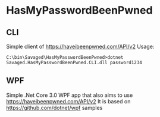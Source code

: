 # HasMyPasswordBeenPwned

## CLI
Simple client of https://haveibeenpwned.com/API/v2
Usage: 

`C:\bin\Savaged\HasMyPasswordBeenPwned>dotnet Savaged.HasMyPasswordBeenPwned.CLI.dll password1234`

## WPF
Simple .Net Core 3.0 WPF app that also aims to use https://haveibeenpwned.com/API/v2
It is based on https://github.com/dotnet/wpf samples
